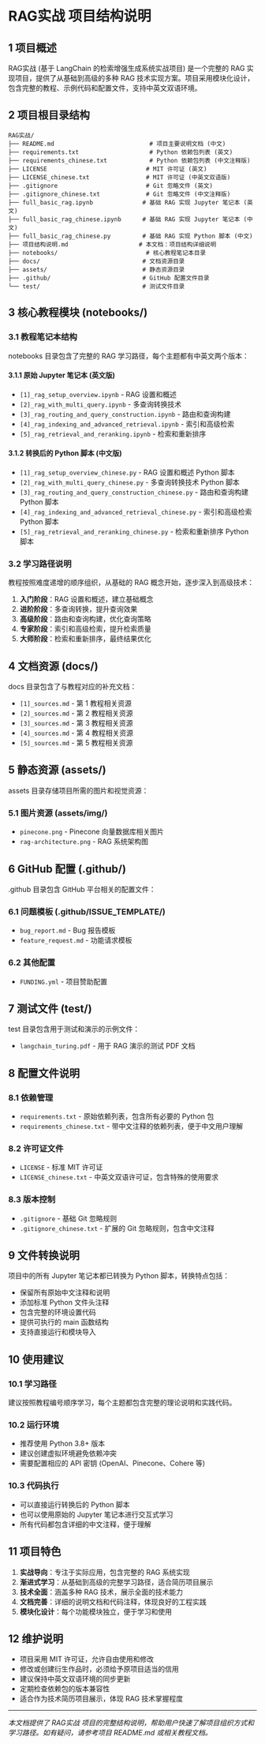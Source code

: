 # RAG实战 项目结构说明

## 1 项目概述

RAG实战 (基于 LangChain 的检索增强生成系统实战项目) 是一个完整的 RAG 实现项目，提供了从基础到高级的多种 RAG 技术实现方案。项目采用模块化设计，包含完整的教程、示例代码和配置文件，支持中英文双语环境。

## 2 项目根目录结构

```
RAG实战/
├── README.md                           # 项目主要说明文档 (中文)
├── requirements.txt                    # Python 依赖包列表 (英文)
├── requirements_chinese.txt            # Python 依赖包列表 (中文注释版)
├── LICENSE                            # MIT 许可证 (英文)
├── LICENSE_chinese.txt                # MIT 许可证 (中英文双语版)
├── .gitignore                         # Git 忽略文件 (英文)
├── .gitignore_chinese.txt             # Git 忽略文件 (中文注释版)
├── full_basic_rag.ipynb              # 基础 RAG 实现 Jupyter 笔记本 (英文)
├── full_basic_rag_chinese.ipynb      # 基础 RAG 实现 Jupyter 笔记本 (中文)
├── full_basic_rag_chinese.py         # 基础 RAG 实现 Python 脚本 (中文)
├── 项目结构说明.md                    # 本文档：项目结构详细说明
├── notebooks/                         # 核心教程笔记本目录
├── docs/                             # 文档资源目录
├── assets/                           # 静态资源目录
├── .github/                          # GitHub 配置文件目录
└── test/                             # 测试文件目录
```

## 3 核心教程模块 (notebooks/)

### 3.1 教程笔记本结构

notebooks 目录包含了完整的 RAG 学习路径，每个主题都有中英文两个版本：

#### 3.1.1 原始 Jupyter 笔记本 (英文版)
- `[1]_rag_setup_overview.ipynb` - RAG 设置和概述
- `[2]_rag_with_multi_query.ipynb` - 多查询转换技术
- `[3]_rag_routing_and_query_construction.ipynb` - 路由和查询构建
- `[4]_rag_indexing_and_advanced_retrieval.ipynb` - 索引和高级检索
- `[5]_rag_retrieval_and_reranking.ipynb` - 检索和重新排序

#### 3.1.2 转换后的 Python 脚本 (中文版)
- `[1]_rag_setup_overview_chinese.py` - RAG 设置和概述 Python 脚本
- `[2]_rag_with_multi_query_chinese.py` - 多查询转换技术 Python 脚本
- `[3]_rag_routing_and_query_construction_chinese.py` - 路由和查询构建 Python 脚本
- `[4]_rag_indexing_and_advanced_retrieval_chinese.py` - 索引和高级检索 Python 脚本
- `[5]_rag_retrieval_and_reranking_chinese.py` - 检索和重新排序 Python 脚本

### 3.2 学习路径说明

教程按照难度递增的顺序组织，从基础的 RAG 概念开始，逐步深入到高级技术：

1. **入门阶段**：RAG 设置和概述，建立基础概念
2. **进阶阶段**：多查询转换，提升查询效果
3. **高级阶段**：路由和查询构建，优化查询策略
4. **专家阶段**：索引和高级检索，提升检索质量
5. **大师阶段**：检索和重新排序，最终结果优化

## 4 文档资源 (docs/)

docs 目录包含了与教程对应的补充文档：

- `[1]_sources.md` - 第 1 教程相关资源
- `[2]_sources.md` - 第 2 教程相关资源
- `[3]_sources.md` - 第 3 教程相关资源
- `[4]_sources.md` - 第 4 教程相关资源
- `[5]_sources.md` - 第 5 教程相关资源

## 5 静态资源 (assets/)

assets 目录存储项目所需的图片和视觉资源：

### 5.1 图片资源 (assets/img/)
- `pinecone.png` - Pinecone 向量数据库相关图片
- `rag-architecture.png` - RAG 系统架构图

## 6 GitHub 配置 (.github/)

.github 目录包含 GitHub 平台相关的配置文件：

### 6.1 问题模板 (.github/ISSUE_TEMPLATE/)
- `bug_report.md` - Bug 报告模板
- `feature_request.md` - 功能请求模板

### 6.2 其他配置
- `FUNDING.yml` - 项目赞助配置

## 7 测试文件 (test/)

test 目录包含用于测试和演示的示例文件：

- `langchain_turing.pdf` - 用于 RAG 演示的测试 PDF 文档

## 8 配置文件说明

### 8.1 依赖管理
- `requirements.txt` - 原始依赖列表，包含所有必要的 Python 包
- `requirements_chinese.txt` - 带中文注释的依赖列表，便于中文用户理解

### 8.2 许可证文件
- `LICENSE` - 标准 MIT 许可证
- `LICENSE_chinese.txt` - 中英文双语许可证，包含特殊的使用要求

### 8.3 版本控制
- `.gitignore` - 基础 Git 忽略规则
- `.gitignore_chinese.txt` - 扩展的 Git 忽略规则，包含中文注释

## 9 文件转换说明

项目中的所有 Jupyter 笔记本都已转换为 Python 脚本，转换特点包括：

- 保留所有原始中文注释和说明
- 添加标准 Python 文件头注释
- 包含完整的环境设置代码
- 提供可执行的 main 函数结构
- 支持直接运行和模块导入

## 10 使用建议

### 10.1 学习路径
建议按照教程编号顺序学习，每个主题都包含完整的理论说明和实践代码。

### 10.2 运行环境
- 推荐使用 Python 3.8+ 版本
- 建议创建虚拟环境避免依赖冲突
- 需要配置相应的 API 密钥 (OpenAI、Pinecone、Cohere 等)

### 10.3 代码执行
- 可以直接运行转换后的 Python 脚本
- 也可以使用原始的 Jupyter 笔记本进行交互式学习
- 所有代码都包含详细的中文注释，便于理解

## 11 项目特色

1. **实战导向**：专注于实际应用，包含完整的 RAG 系统实现
2. **渐进式学习**：从基础到高级的完整学习路径，适合简历项目展示
3. **技术全面**：涵盖多种 RAG 技术，展示全面的技术能力
4. **文档完善**：详细的说明文档和代码注释，体现良好的工程实践
5. **模块化设计**：每个功能模块独立，便于学习和使用

## 12 维护说明

- 项目采用 MIT 许可证，允许自由使用和修改
- 修改或创建衍生作品时，必须给予原项目适当的信用
- 建议保持中英文双语环境的同步更新
- 定期检查依赖包的版本兼容性
- 适合作为技术简历项目展示，体现 RAG 技术掌握程度

---

*本文档提供了 RAG实战 项目的完整结构说明，帮助用户快速了解项目组织方式和学习路径。如有疑问，请参考项目 README.md 或相关教程文档。*
